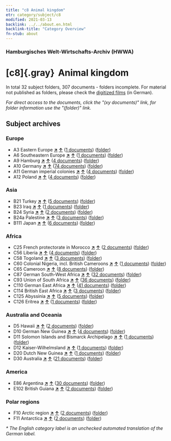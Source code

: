 ```yaml
---
title: "c8 Animal kingdom"
etr: category/subject/c8
modified: 2021-03-13
backlink: ../../about.en.html
backlink-title: "Category Overview"
fn-stub: about
---
```


### Hamburgisches Welt-Wirtschafts-Archiv (HWWA)
# [c8]{.gray}&#8201; Animal kingdom&#160; 





In total 32 subject folders, 307 documents - folders incomplete.
For material not published as folders, please check the [digitized films](/film/h1_sh) (in German).

_For direct access to the documents, click the "(xy documents)" link, for folder information use the "(folder)" link._

## Subject archives



### Europe

- A3 Eastern Europe [**&nearr;**](../../../geo/i/140896/about.en.html "Eastern Europe (all folders)") [**&uarr;**](../../../geo/about.en.html#A3 "Country category system") (<a href="https://pm20.zbw.eu/dfgview/sh/140896,144212" title="about: Eastern Europe : Animal kingdom" target="_blank">1 documents</a>) ([folder](http://purl.org/pressemappe20/folder/sh/140896,144212))
- A6 Southeastern Europe [**&nearr;**](../../../geo/i/140900/about.en.html "Southeastern Europe (all folders)") [**&uarr;**](../../../geo/about.en.html#A6 "Country category system") (<a href="https://pm20.zbw.eu/dfgview/sh/140900,144212" title="about: Southeastern Europe : Animal kingdom" target="_blank">1 documents</a>) ([folder](http://purl.org/pressemappe20/folder/sh/140900,144212))
- A9 Hamburg [**&nearr;**](../../../geo/i/140905/about.en.html "Hamburg (all folders)") [**&uarr;**](../../../geo/about.en.html#A9 "Country category system") (<a href="https://pm20.zbw.eu/dfgview/sh/140905,144212" title="about: Hamburg : Animal kingdom" target="_blank">4 documents</a>) ([folder](http://purl.org/pressemappe20/folder/sh/140905,144212))
- A10 Germany [**&nearr;**](../../../geo/i/126128/about.en.html "Germany (all folders)") [**&uarr;**](../../../geo/about.en.html#A10 "Country category system") (<a href="https://pm20.zbw.eu/dfgview/sh/126128,144212" title="about: Germany : Animal kingdom" target="_blank">74 documents</a>) ([folder](http://purl.org/pressemappe20/folder/sh/126128,144212))
- A11 German imperial colonies [**&nearr;**](../../../geo/i/140960/about.en.html "German imperial colonies (all folders)") [**&uarr;**](../../../geo/about.en.html#A11 "Country category system") (<a href="https://pm20.zbw.eu/dfgview/sh/140960,144212" title="about: German imperial colonies : Animal kingdom" target="_blank">4 documents</a>) ([folder](http://purl.org/pressemappe20/folder/sh/140960,144212))
- A12 Poland [**&nearr;**](../../../geo/i/140962/about.en.html "Poland (all folders)") [**&uarr;**](../../../geo/about.en.html#A12 "Country category system") (<a href="https://pm20.zbw.eu/dfgview/sh/140962,144212" title="about: Poland : Animal kingdom" target="_blank">4 documents</a>) ([folder](http://purl.org/pressemappe20/folder/sh/140962,144212))

### Asia

- B21 Turkey [**&nearr;**](../../../geo/i/141111/about.en.html "Turkey (all folders)") [**&uarr;**](../../../geo/about.en.html#B21 "Country category system") (<a href="https://pm20.zbw.eu/dfgview/sh/141111,144212" title="about: Turkey : Animal kingdom" target="_blank">5 documents</a>) ([folder](http://purl.org/pressemappe20/folder/sh/141111,144212))
- B23 Iraq [**&nearr;**](../../../geo/i/141113/about.en.html "Iraq (all folders)") [**&uarr;**](../../../geo/about.en.html#B23 "Country category system") (<a href="https://pm20.zbw.eu/dfgview/sh/141113,144212" title="about: Iraq : Animal kingdom" target="_blank">1 documents</a>) ([folder](http://purl.org/pressemappe20/folder/sh/141113,144212))
- B24 Syria [**&nearr;**](../../../geo/i/141114/about.en.html "Syria (all folders)") [**&uarr;**](../../../geo/about.en.html#B24 "Country category system") (<a href="https://pm20.zbw.eu/dfgview/sh/141114,144212" title="about: Syria : Animal kingdom" target="_blank">2 documents</a>) ([folder](http://purl.org/pressemappe20/folder/sh/141114,144212))
- B24a Palestine [**&nearr;**](../../../geo/i/141115/about.en.html "Palestine (all folders)") [**&uarr;**](../../../geo/about.en.html#B24a "Country category system") (<a href="https://pm20.zbw.eu/dfgview/sh/141115,144212" title="about: Palestine : Animal kingdom" target="_blank">3 documents</a>) ([folder](http://purl.org/pressemappe20/folder/sh/141115,144212))
- B111 Japan [**&nearr;**](../../../geo/i/141272/about.en.html "Japan (all folders)") [**&uarr;**](../../../geo/about.en.html#B111 "Country category system") (<a href="https://pm20.zbw.eu/dfgview/sh/141272,144212" title="about: Japan : Animal kingdom" target="_blank">6 documents</a>) ([folder](http://purl.org/pressemappe20/folder/sh/141272,144212))

### Africa

- C25 French protectorate in Morocco [**&nearr;**](../../../geo/i/141358/about.en.html "French protectorate in Morocco (all folders)") [**&uarr;**](../../../geo/about.en.html#C25 "Country category system") (<a href="https://pm20.zbw.eu/dfgview/sh/141358,144212" title="about: French protectorate in Morocco : Animal kingdom" target="_blank">2 documents</a>) ([folder](http://purl.org/pressemappe20/folder/sh/141358,144212))
- C56 Liberia [**&nearr;**](../../../geo/i/141405/about.en.html "Liberia (all folders)") [**&uarr;**](../../../geo/about.en.html#C56 "Country category system") (<a href="https://pm20.zbw.eu/dfgview/sh/141405,144212" title="about: Liberia : Animal kingdom" target="_blank">4 documents</a>) ([folder](http://purl.org/pressemappe20/folder/sh/141405,144212))
- C58 Togoland [**&nearr;**](../../../geo/i/141408/about.en.html "Togoland (all folders)") [**&uarr;**](../../../geo/about.en.html#C58 "Country category system") (<a href="https://pm20.zbw.eu/dfgview/sh/141408,144212" title="about: Togoland : Animal kingdom" target="_blank">3 documents</a>) ([folder](http://purl.org/pressemappe20/folder/sh/141408,144212))
- C60 Colonial Nigeria, incl. British Cameroons [**&nearr;**](../../../geo/i/141409/about.en.html "Colonial Nigeria, incl. British Cameroons (all folders)") [**&uarr;**](../../../geo/about.en.html#C60 "Country category system") (<a href="https://pm20.zbw.eu/dfgview/sh/141409,144212" title="about: Colonial Nigeria, incl. British Cameroons : Animal kingdom" target="_blank">1 documents</a>) ([folder](http://purl.org/pressemappe20/folder/sh/141409,144212))
- C65 Cameroon [**&nearr;**](../../../geo/i/141410/about.en.html "Cameroon (all folders)") [**&uarr;**](../../../geo/about.en.html#C65 "Country category system") (<a href="https://pm20.zbw.eu/dfgview/sh/141410,144212" title="about: Cameroon : Animal kingdom" target="_blank">8 documents</a>) ([folder](http://purl.org/pressemappe20/folder/sh/141410,144212))
- C87 German South-West Africa [**&nearr;**](../../../geo/i/141450/about.en.html "German South-West Africa (all folders)") [**&uarr;**](../../../geo/about.en.html#C87 "Country category system") (<a href="https://pm20.zbw.eu/dfgview/sh/141450,144212" title="about: German South-West Africa : Animal kingdom" target="_blank">32 documents</a>) ([folder](http://purl.org/pressemappe20/folder/sh/141450,144212))
- C93 Union of South Africa [**&nearr;**](../../../geo/i/141454/about.en.html "Union of South Africa (all folders)") [**&uarr;**](../../../geo/about.en.html#C93 "Country category system") (<a href="https://pm20.zbw.eu/dfgview/sh/141454,144212" title="about: Union of South Africa : Animal kingdom" target="_blank">36 documents</a>) ([folder](http://purl.org/pressemappe20/folder/sh/141454,144212))
- C110 German East Africa [**&nearr;**](../../../geo/i/141471/about.en.html "German East Africa (all folders)") [**&uarr;**](../../../geo/about.en.html#C110 "Country category system") (<a href="https://pm20.zbw.eu/dfgview/sh/141471,144212" title="about: German East Africa : Animal kingdom" target="_blank">41 documents</a>) ([folder](http://purl.org/pressemappe20/folder/sh/141471,144212))
- C114 British East Africa [**&nearr;**](../../../geo/i/141473/about.en.html "British East Africa (all folders)") [**&uarr;**](../../../geo/about.en.html#C114 "Country category system") (<a href="https://pm20.zbw.eu/dfgview/sh/141473,144212" title="about: British East Africa : Animal kingdom" target="_blank">3 documents</a>) ([folder](http://purl.org/pressemappe20/folder/sh/141473,144212))
- C125 Abyssinia [**&nearr;**](../../../geo/i/141482/about.en.html "Abyssinia (all folders)") [**&uarr;**](../../../geo/about.en.html#C125 "Country category system") (<a href="https://pm20.zbw.eu/dfgview/sh/141482,144212" title="about: Abyssinia : Animal kingdom" target="_blank">5 documents</a>) ([folder](http://purl.org/pressemappe20/folder/sh/141482,144212))
- C126 Eritrea [**&nearr;**](../../../geo/i/141483/about.en.html "Eritrea (all folders)") [**&uarr;**](../../../geo/about.en.html#C126 "Country category system") (<a href="https://pm20.zbw.eu/dfgview/sh/141483,144212" title="about: Eritrea : Animal kingdom" target="_blank">1 documents</a>) ([folder](http://purl.org/pressemappe20/folder/sh/141483,144212))

### Australia and Oceania

- D5 Hawaii [**&nearr;**](../../../geo/i/141595/about.en.html "Hawaii (all folders)") [**&uarr;**](../../../geo/about.en.html#D5 "Country category system") (<a href="https://pm20.zbw.eu/dfgview/sh/141595,144212" title="about: Hawaii : Animal kingdom" target="_blank">2 documents</a>) ([folder](http://purl.org/pressemappe20/folder/sh/141595,144212))
- D10 German New Guinea [**&nearr;**](../../../geo/i/141601/about.en.html "German New Guinea (all folders)") [**&uarr;**](../../../geo/about.en.html#D10 "Country category system") (<a href="https://pm20.zbw.eu/dfgview/sh/141601,144212" title="about: German New Guinea : Animal kingdom" target="_blank">4 documents</a>) ([folder](http://purl.org/pressemappe20/folder/sh/141601,144212))
- D11 Solomon Islands and Bismarck Archipelago [**&nearr;**](../../../geo/i/141610/about.en.html "Solomon Islands and Bismarck Archipelago (all folders)") [**&uarr;**](../../../geo/about.en.html#D11 "Country category system") (<a href="https://pm20.zbw.eu/dfgview/sh/141610,144212" title="about: Solomon Islands and Bismarck Archipelago : Animal kingdom" target="_blank">1 documents</a>) ([folder](http://purl.org/pressemappe20/folder/sh/141610,144212))
- D12 Kaiser-Wilhelmsland [**&nearr;**](../../../geo/i/141612/about.en.html "Kaiser-Wilhelmsland (all folders)") [**&uarr;**](../../../geo/about.en.html#D12 "Country category system") (<a href="https://pm20.zbw.eu/dfgview/sh/141612,144212" title="about: Kaiser-Wilhelmsland : Animal kingdom" target="_blank">1 documents</a>) ([folder](http://purl.org/pressemappe20/folder/sh/141612,144212))
- D20 Dutch New Guinea [**&nearr;**](../../../geo/i/141619/about.en.html "Dutch New Guinea (all folders)") [**&uarr;**](../../../geo/about.en.html#D20 "Country category system") (<a href="https://pm20.zbw.eu/dfgview/sh/141619,144212" title="about: Dutch New Guinea : Animal kingdom" target="_blank">1 documents</a>) ([folder](http://purl.org/pressemappe20/folder/sh/141619,144212))
- D30 Australia [**&nearr;**](../../../geo/i/141621/about.en.html "Australia (all folders)") [**&uarr;**](../../../geo/about.en.html#D30 "Country category system") (<a href="https://pm20.zbw.eu/dfgview/sh/141621,144212" title="about: Australia : Animal kingdom" target="_blank">21 documents</a>) ([folder](http://purl.org/pressemappe20/folder/sh/141621,144212))

### America

- E86 Argentina [**&nearr;**](../../../geo/i/141692/about.en.html "Argentina (all folders)") [**&uarr;**](../../../geo/about.en.html#E86 "Country category system") (<a href="https://pm20.zbw.eu/dfgview/sh/141692,144212" title="about: Argentina : Animal kingdom" target="_blank">30 documents</a>) ([folder](http://purl.org/pressemappe20/folder/sh/141692,144212))
- E102 British Guiana [**&nearr;**](../../../geo/i/141700/about.en.html "British Guiana (all folders)") [**&uarr;**](../../../geo/about.en.html#E102 "Country category system") (<a href="https://pm20.zbw.eu/dfgview/sh/141700,144212" title="about: British Guiana : Animal kingdom" target="_blank">2 documents</a>) ([folder](http://purl.org/pressemappe20/folder/sh/141700,144212))

### Polar regions

- F10 Arctic region [**&nearr;**](../../../geo/i/141702/about.en.html "Arctic region (all folders)") [**&uarr;**](../../../geo/about.en.html#F10 "Country category system") (<a href="https://pm20.zbw.eu/dfgview/sh/141702,144212" title="about: Arctic region : Animal kingdom" target="_blank">2 documents</a>) ([folder](http://purl.org/pressemappe20/folder/sh/141702,144212))
- F11 Antarctica [**&nearr;**](../../../geo/i/141703/about.en.html "Antarctica (all folders)") [**&uarr;**](../../../geo/about.en.html#F11 "Country category system") (<a href="https://pm20.zbw.eu/dfgview/sh/141703,144212" title="about: Antarctica : Animal kingdom" target="_blank">2 documents</a>) ([folder](http://purl.org/pressemappe20/folder/sh/141703,144212))


_* The English category label is an unchecked automated translation of the German label._

